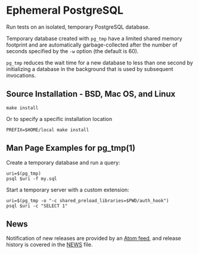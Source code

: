Ephemeral PostgreSQL
====================

Run tests on an isolated, temporary PostgreSQL database.

Temporary database created with `pg_tmp` have a limited shared memory footprint
and are automatically garbage-collected after the number of seconds specified by
the `-w` option (the default is 60).

`pg_tmp` reduces the wait time for a new database to less than one second by
initializing a database in the background that is used by subsequent
invocations.

Source Installation - BSD, Mac OS, and Linux
--------------------------------------------

    make install

Or to specify a specific installation location

    PREFIX=$HOME/local make install

Man Page Examples for pg_tmp(1)
-------------------------------

Create a temporary database and run a query:

    uri=$(pg_tmp)
    psql $uri -f my.sql

Start a temporary server with a custom extension:

    uri=$(pg_tmp -o "-c shared_preload_libraries=$PWD/auth_hook")
    psql $uri -c "SELECT 1"

News
----

Notification of new releases are provided by an
[Atom feed](https://github.com/eradman/ephemeralpg/releases.atom),
and release history is covered in the [NEWS](NEWS) file.
